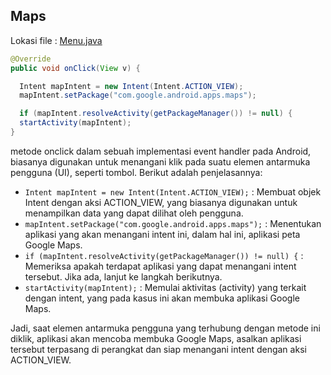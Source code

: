 ## Maps

Lokasi file : [Menu.java](../app/src/main/java/com/a4/helloapps/Menu.java)

```JAVA
@Override
public void onClick(View v) {

  Intent mapIntent = new Intent(Intent.ACTION_VIEW);
  mapIntent.setPackage("com.google.android.apps.maps");

  if (mapIntent.resolveActivity(getPackageManager()) != null) {
  startActivity(mapIntent);
}
```

metode onclick dalam sebuah implementasi event handler pada Android, biasanya digunakan untuk menangani klik pada suatu elemen antarmuka pengguna (UI), seperti tombol. Berikut adalah penjelasannya:

- ```Intent mapIntent = new Intent(Intent.ACTION_VIEW);``` : Membuat objek Intent dengan aksi ACTION_VIEW, yang biasanya digunakan untuk menampilkan data yang dapat dilihat oleh pengguna.
- ```mapIntent.setPackage("com.google.android.apps.maps");``` : Menentukan aplikasi yang akan menangani intent ini, dalam hal ini, aplikasi peta Google Maps.
- ```if (mapIntent.resolveActivity(getPackageManager()) != null) {``` : Memeriksa apakah terdapat aplikasi yang dapat menangani intent tersebut. Jika ada, lanjut ke langkah berikutnya.
- ```startActivity(mapIntent);``` : Memulai aktivitas (activity) yang terkait dengan intent, yang pada kasus ini akan membuka aplikasi Google Maps.

Jadi, saat elemen antarmuka pengguna yang terhubung dengan metode ini diklik, aplikasi akan mencoba membuka Google Maps, asalkan aplikasi tersebut terpasang di perangkat dan siap menangani intent dengan aksi ACTION_VIEW.


